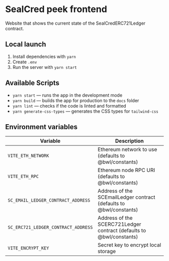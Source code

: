 # SealCred peek frontend

Website that shows the current state of the SealCredERC721Ledger contract.

## Local launch

1. Install dependencies with `yarn`
2. Create `.env`
3. Run the server with `yarn start`

## Available Scripts

- `yarn start` — runs the app in the development mode
- `yarn build` — builds the app for production to the `docs` folder
- `yarn lint` — checks if the code is linted and formatted
- `yarn generate-css-types` — generates the CSS types for `tailwind-css`

## Environment variables

| Variable                            | Description                                                         |
| ----------------------------------- | ------------------------------------------------------------------- |
| `VITE_ETH_NETWORK`                  | Ethereum network to use (defaults to @bwl/constants)                |
| `VITE_ETH_RPC`                      | Ethereum node RPC URI (defaults to @bwl/constants)                  |
| `SC_EMAIL_LEDGER_CONTRACT_ADDRESS`  | Address of the SCEmailLedger contract (defaults to @bwl/constants)  |
| `SC_ERC721_LEDGER_CONTRACT_ADDRESS` | Address of the SCERC721Ledger contract (defaults to @bwl/constants) |
| `VITE_ENCRYPT_KEY`                  | Secret key to encrypt local storage                                 |
